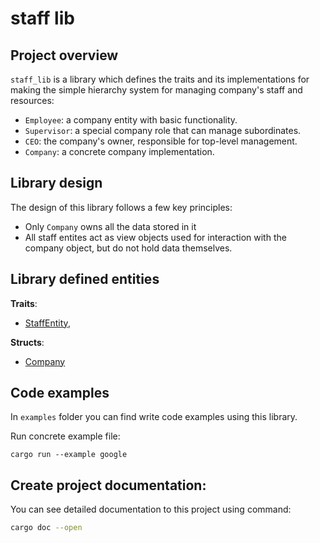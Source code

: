 # staff lib
## Project overview
`staff_lib` is a library which defines the traits and its implementations for making the simple hierarchy system for managing company's staff and resources:
- `Employee`: a company entity with basic functionality.
- `Supervisor`: a special company role that can manage subordinates.
- `CEO`: the company's owner, responsible for top-level management.
- `Company`: a concrete company implementation.

## Library design
The design of this library follows a few key principles:
- Only `Company` owns all the data stored in it
- All staff entites act as view objects used for interaction with the company object, but do not hold data themselves.

## Library defined entities
**Traits**:
- [StaffEntity](./src/traits.rs), 

**Structs**:
- [Company](./src/company.rs)

## Code examples

In `examples` folder you can find write code examples using this library.

Run concrete example file:
```
cargo run --example google
```


## Create project documentation:
You can see detailed documentation to this project using command:
```bash
cargo doc --open
```
